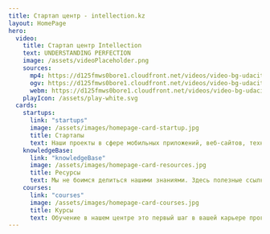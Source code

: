 ```yaml
---
title: Стартап центр - intellection.kz
layout: HomePage
hero:
  video:
    title: Стартап центр Intellection
    text: UNDERSTANDING PERFECTION
    image: /assets/videoPlaceholder.png
    sources:
      mp4: https://d125fmws0bore1.cloudfront.net/videos/video-bg-udacity.mp4
      ogv: https://d125fmws0bore1.cloudfront.net/videos/video-bg-udacity.ogv
      webm: https://d125fmws0bore1.cloudfront.net/videos/video-bg-udacity.webm
    playIcon: /assets/play-white.svg
  cards:
    startups:
      link: "startups"
      image: /assets/images/homepage-card-startup.jpg
      title: Стартапы
      text: Наши проекты в сфере мобильных приложений, веб-сайтов, технологий виртуальной реальности
    knowledgeBase:
      link: "knowledgeBase"
      image: /assets/images/homepage-card-resources.jpg
      title: Ресурсы
      text: Мы не боимся делиться нашими знаниями. Здесь полезные ссылки из разных источников
    courses:
      link: "courses"
      image: /assets/images/homepage-card-courses.jpg
      title: Курсы
      text: Обучение в нашем центре это первый шаг в вашей карьере программиста, бизнесмена или стартапера
---
```

